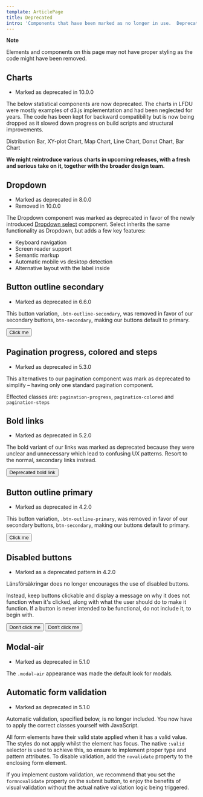```yaml
---
template: ArticlePage
title: Deprecated
intro: 'Components that have been marked as no longer in use.  Deprecation can happen because of changes to our UX principles, the scope of LFDS, or when a component has been replaced by a superior alternative.'
---
```


<div class="Callout"><strong class="Callout__title">Note</strong><p class="Callout__text">Elements and components on this page may not have proper styling as the code might have been removed.</p></div>

## Charts

- Marked as deprecated in 10.0.0

The below statistical components are now deprecated. The charts in LFDU were mostly examples of d3.js implementation and had been neglected for years. The code has been kept for backward compatibility but is now being dropped as it slowed down progress on build scripts and structural improvements.

Distribution Bar, XY-plot Chart, Map Chart, Line Chart, Donut Chart, Bar Chart

**We might reintroduce various charts in upcoming releases, with a fresh and serious take on it, together with the broader design team.**

## Dropdown

- Marked as deprecated in 8.0.0
- Removed in 10.0.0

The Dropdown component was marked as deprecated in favor of the newly introduced [Dropdown select](/components/web/forms/select) component. Select inherits the same functionality as Dropdown, but adds a few key features:

- Keyboard navigation
- Screen reader support
- Semantic markup
- Automatic mobile vs desktop detection
- Alternative layout with the label inside

## Button outline secondary

- Marked as deprecated in 6.6.0

This button variation, `.btn-outline-secondary`, was removed in favor of our secondary buttons, `btn-secondary`, making our buttons default to primary.

<Lfuiwrapper>
<button class="btn btn-outline-secondary">Click me</button>
</Lfuiwrapper>

## Pagination progress, colored and steps

- Marked as deprecated in 5.3.0

This alternatives to our pagination component was mark as deprecated to simplify – having only one standard pagination component.

Effected classes are: `pagination-progress`, `pagination-colored` and
`pagination-steps`

## Bold links

- Marked as deprecated in 5.2.0

The bold variant of our links was marked as deprecated because they were unclear and unnecessary which lead to confusing UX patterns. Resort to the normal, secondary links instead.

<Lfuiwrapper>
<button type="button" class="btn btn-link-bold" tabindex="-1">Deprecated bold link</button>
</Lfuiwrapper>

## Button outline primary

- Marked as deprecated in 4.2.0

This button variation, `.btn-outline-primary`, was removed in favor of our secondary buttons, `btn-secondary`, making our buttons default to primary.

<Lfuiwrapper>
<button class="btn btn-outline-primary">Click me</button>
</Lfuiwrapper>

## Disabled buttons

- Marked as a deprecated pattern in 4.2.0

Länsförsäkringar does no longer encourages the use of disabled buttons.

Instead, keep buttons clickable and display a message on why it does not function when it's clicked, along with what the user should do to make it function. If a button is never intended to be functional, do not include it, to begin with.

<Lfuiwrapper>
<button class="btn btn-primary disabled">Don't click me</button>
<button class="btn btn-outline-secondary disabled">Don't click me</button>
</Lfuiwrapper>

## Modal-air

- Marked as deprecated in 5.1.0

The `.modal-air` appearance was made the default look for modals.

## Automatic form validation

- Marked as deprecated in 5.1.0

Automatic validation, specified below, is no longer included. You now have to apply the correct classes yourself with JavaScript.

All form elements have their valid state applied when it has a valid value. The styles do not apply whilst the element has focus. The native `:valid` selector is used to achieve this, so ensure to implement proper type and pattern attributes. To disable validation, add the `novalidate` property to the enclosing form element.

If you implement custom validation, we recommend that you set the `formnovalidate` property on the submit button, to enjoy the benefits of visual validation without the actual native validation logic being triggered.
